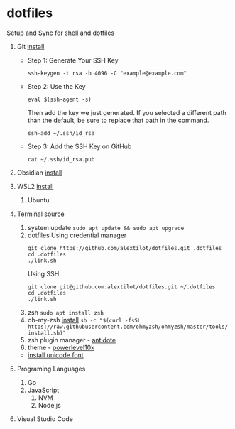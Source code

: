 # dotfiles

Setup and Sync for shell and dotfiles

1. Git [install](https://git-scm.com/downloads)

   - Step 1: Generate Your SSH Key
     ```shell
     ssh-keygen -t rsa -b 4096 -C "example@example.com"
     ```
   - Step 2: Use the Key

     ```shell
     eval $(ssh-agent -s)
     ```

     Then add the key we just generated. If you selected a different path than the default, be sure to replace that path in the command.

     ```shell
     ssh-add ~/.ssh/id_rsa
     ```

   - Step 3: Add the SSH Key on GitHub

     ```shell
     cat ~/.ssh/id_rsa.pub
     ```

2. Obsidian [install](https://obsidian.md/download)
3. WSL2 [install](https://learn.microsoft.com/en-us/windows/wsl/install)
   1. Ubuntu
4. Terminal [source](https://dev.to/contactsunny/installing-zsh-and-oh-my-zsh-on-windows-11-with-wsl2-1p5i)
   1. system update `sudo apt update && sudo apt upgrade`
   2. dotfiles
      Using credential manager
      ```shell
      git clone https://github.com/alextilot/dotfiles.git .dotfiles
      cd .dotfiles
      ./link.sh
      ```
      Using SSH
      ```shell
      git clone git@github.com:alextilot/dotfiles.git ~/.dotfiles
      cd .dotfiles
      ./link.sh
      ```
   3. zsh `sudo apt install zsh`
   4. oh-my-zsh [install](https://ohmyz.sh/#install) `sh -c "$(curl -fsSL https://raw.githubusercontent.com/ohmyzsh/ohmyzsh/master/tools/install.sh)"`
   5. zsh plugin manager - [antidote](https://getantidote.github.io/install)
   6. theme - [powerlevel10k](https://github.com/romkatv/powerlevel10k)
   - [install unicode font](https://github.com/romkatv/powerlevel10k#meslo-nerd-font-patched-for-powerlevel10k)
5. Programing Languages
   1. Go
   2. JavaScript
      1. NVM
      2. Node.js
6. Visual Studio Code
